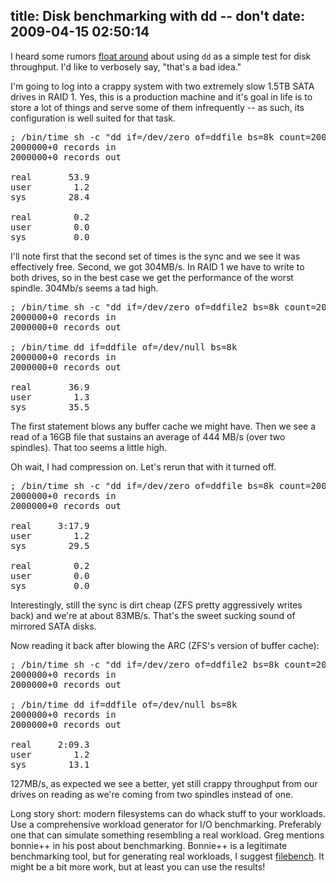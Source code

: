 title: Disk benchmarking with dd -- don't
date: 2009-04-15 02:50:14
---

<p>I heard some rumors <a href="http://it.toolbox.com/blogs/database-soup/testing-disk-speed-the-dd-test-31069?rss=1">float around</a> about using <code>dd</code> as a simple test for disk throughput.  I'd like to verbosely say, "that's a bad idea."</p>

<p>I'm going to log into a crappy system with two extremely slow 1.5TB SATA drives in RAID 1.  Yes, this is a production machine and it's goal in life is to store a lot of things and serve some of them infrequently -- as such, its configuration is well suited for that task.</p>

<pre>
; /bin/time sh -c "dd if=/dev/zero of=ddfile bs=8k count=2000000"; /bin/time sync
2000000+0 records in
2000000+0 records out

real       53.9
user        1.2
sys        28.4

real        0.2
user        0.0                  
sys         0.0
</pre>

<p>I'll note first that the second set of times is the sync and we see it was effectively free.  Second, we got 304MB/s.  In RAID 1 we have to write to both drives, so in the best case we get the performance of the worst spindle.  304Mb/s seems a tad high.</p>

<pre>
; /bin/time sh -c "dd if=/dev/zero of=ddfile2 bs=8k count=2000000"
2000000+0 records in
2000000+0 records out

; /bin/time dd if=ddfile of=/dev/null bs=8k
2000000+0 records in
2000000+0 records out

real       36.9
user        1.3
sys        35.5
</pre>

<p>The first statement blows any buffer cache we might have.  Then we see a read of a 16GB file that sustains an average of 444 MB/s (over two spindles).  That too seems a little high.</p>

<p>Oh wait, I had compression on.  Let's rerun that with it turned off.</p>

<pre>
; /bin/time sh -c "dd if=/dev/zero of=ddfile bs=8k count=2000000" ; /bin/time sync
2000000+0 records in
2000000+0 records out

real     3:17.9
user        1.2
sys        29.5

real        0.2
user        0.0
sys         0.0
</pre>

<p>Interestingly, still the sync is dirt cheap (ZFS pretty aggressively writes back) and we're at about 83MB/s.  That's the sweet sucking sound of mirrored SATA disks.</p>

<p>Now reading it back after blowing the ARC (ZFS's version of buffer cache):</p>

<pre>
; /bin/time sh -c "dd if=/dev/zero of=ddfile2 bs=8k count=2000000"
2000000+0 records in
2000000+0 records out

; /bin/time dd if=ddfile of=/dev/null bs=8k
2000000+0 records in
2000000+0 records out

real     2:09.3
user        1.2
sys        13.1
</pre>

<p>127MB/s, as expected we see a better, yet still crappy throughput from our drives on reading as we're coming from two spindles instead of one.</p>

<p>Long story short: modern filesystems can do whack stuff to your workloads. Use a comprehensive workload generator for I/O benchmarking.  Preferably one that can simulate something resembling a real workload.  Greg mentions bonnie++ in his post about benchmarking.  Bonnie++ is a legitimate benchmarking tool, but for generating real workloads, I suggest <a href="http://opensolaris.org/os/community/performance/filebench/">filebench</a>.  It might be a bit more work, but at least you can use the results!</p>
